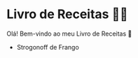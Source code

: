 # Livro de Receitas :man_cook:

Olá! Bem-vindo ao meu Livro de Receitas :wave:

- Strogonoff de Frango